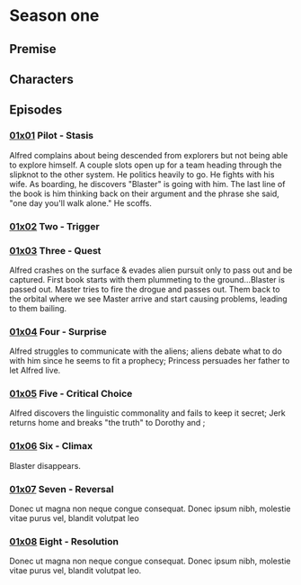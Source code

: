# Season one

## Premise

## Characters

## Episodes

### [01x01](/docs/episodes/0x01-Crash.md) Pilot - Stasis

Alfred complains about being descended from explorers but not being able to explore himself. A couple slots open up for a team heading through the slipknot to the other system. He politics heavily to go. He fights with his wife. As boarding, he discovers "Blaster" is going with him. The last line of the book is him thinking back on their argument and the phrase she said, "one day you'll walk alone." He scoffs.

### [01x02](/docs/episodes/1x02-We-Are-Fallen.md) Two - Trigger



### [01x03](/docs/episodes/1x03.md) Three - Quest

Alfred crashes on the surface & evades alien pursuit only to pass out and be captured. First book starts with them plummeting to the ground…Blaster is passed out. Master tries to fire the drogue and passes out. Them back to the orbital where we see Master arrive and start causing problems, leading to them bailing.

### [01x04](/docs/episodes/1x04.md) Four - Surprise

Alfred struggles to communicate with the aliens; aliens debate what to do with him since he seems to fit a prophecy; Princess persuades her father to let Alfred live.

### [01x05](/docs/episodes/1x05.md) Five - Critical Choice

Alfred discovers the linguistic commonality and fails to keep it secret; Jerk returns home and breaks "the truth" to Dorothy and ;

### [01x06](/docs/episodes/1x06.md) Six - Climax

Blaster disappears.

### [01x07](/docs/episodes/1x07.md) Seven - Reversal

Donec ut magna non neque congue consequat. Donec ipsum nibh, molestie vitae purus vel, blandit volutpat leo

### [01x08](/docs/episodes/1x08.md) Eight - Resolution

Donec ut magna non neque congue consequat. Donec ipsum nibh, molestie vitae purus vel, blandit volutpat leo.
